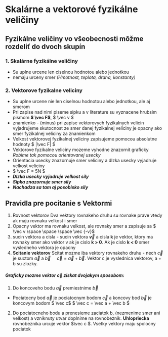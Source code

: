 # Skalárne a vektorové fyzikálne veličiny 
## Fyzikálne veličiny vo všeobecnosti môžme rozdeliť do dvoch skupín
### 1. Skalárne fyzikálne veličiny 
- Su uplne urcene len ciselnou hodnotou alebo jednotkou
- nemaju urceny smer *(Hmotnost, teplota, draha, konstanty)*
### 2. Vektorove fyzikalne veliciny
- Su uplne urcene nie len ciselnou hodnotou alebo jednotkou, ale aj smerom
- Pri zapise nad nimi piseme sipku a v literature su vyznacene hrubsim pismom **$ \vec F$**, $ \vec v $
- znamienko - (minus) pri zapise vektorovych fyzikalnych velicin vyjadrujeme skutocnost ze smer danej fyzikalnej veliciny je opacny ako smer fyzikalnej veliciny za znamienkom
- Velkost vektorovej fyzikalnej veliciny zapisujeme pomocou absolutne hodnoty $ |\vec F| $ 
- Vektorove fyzikalne veliciny mozeme vyhodne znazornit graficky *Robime tak pomocou orientovanej usecky*
- Orientacia usecky znazornuje smer veliciny a dlzka usecky vyjadruje velkost veliciny 
- $ \vec F = 5N $
- ***Dlzka usecky vyjadruje velkost sily***
- ***Sipka znazornuje smer sily***
- ***Nachadza sa tam aj posobisko sily***

## Pravidla pre pocitanie s Vektormi
1. Rovnost vektorov Dva vektory rovnakeho druhu su rovnake prave vtedy ak maju rovnaku velkost i smer 
2. Opacny vektor ma rovnaku velkost, ale rovnaky smer a zapisuje sa  $ \vec v \space \space \space \vec {-v}$
3. sucin vektora a cisla - sucin vektora **$\vec v$** a cisla **k** je vektor, ktory ma rovnaky smer ako vektor v ak je cislo **k > 0**. Ak je cislo **k < 0** smer vysledneho vektora je opacny 
4. **Scitanie vektorov** Scitat mozme iba vektory rovnakeho druhu - nech $\vec c$ je suctom $\vec a$ a $\vec b$ $\ \ \ \ \vec c = \vec a +\vec b$. Vektor c je vyslednica vektorov, a + b su zlozky. 

##### Graficky mozme vektor $\vec c$ ziskat dvojakym sposobom:
1. Do koncoveho bodu $\vec a$ premiestnime $\vec b$ 
- Pociatocny bod $\vec a$ je pociatocnym bodom $\vec c$ a koncovy bod $\vec b$ je koncovym bodom $ \vec c$
$ \vec c = \vec a + \vec b $

2. Do pociatocneho bodu a prenesieme zaciatok b, (nezmenime smer ani velkost) a  vzniknuty utvar doplnime na rovnobeznik. **Uhlopriecka** rovnobeznika urcuje vektor $\vec c $. Vsetky vektory maju spolocny pociatok 